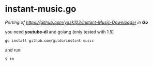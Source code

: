 instant-music.go
================

_Porting of https://github.com/yask123/Instant-Music-Downloader in **Go**_

you need **youtube-dl** and golang (only tested with 1.5)

```sh
go install github.com/gildo/instant-music
```
and run:

```
$ im
```
